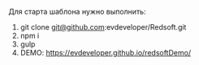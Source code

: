 Для старта шаблона нужно выполнить:
1. git clone git@github.com:evdeveloper/Redsoft.git   
2. npm i 
3. gulp
4. DEMO: https://evdeveloper.github.io/redsoftDemo/

